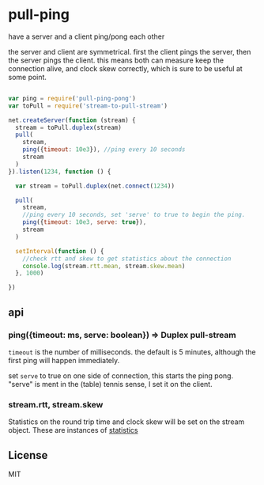 # pull-ping

have a server and a client ping/pong each other

the server and client are symmetrical.
first the client pings the server,
then the server pings the client.
this means both can measure keep the connection alive,
and clock skew correctly, which is sure to be useful at some point.

``` js

var ping = require('pull-ping-pong')
var toPull = require('stream-to-pull-stream')

net.createServer(function (stream) {
  stream = toPull.duplex(stream)
  pull(
    stream,
    ping({timeout: 10e3}), //ping every 10 seconds
    stream
  )
}).listen(1234, function () {

  var stream = toPull.duplex(net.connect(1234))

  pull(
    stream,
    //ping every 10 seconds, set 'serve' to true to begin the ping.
    ping({timeout: 10e3, serve: true}),
    stream
  )

  setInterval(function () {
    //check rtt and skew to get statistics about the connection
    console.log(stream.rtt.mean, stream.skew.mean)
  }, 1000)

})

```

## api

### ping({timeout: ms, serve: boolean}) => Duplex pull-stream

`timeout` is the number of milliseconds. the default is 5 minutes,
although the first ping will happen immediately.

set `serve` to true on one side of connection, this starts the ping pong.
"serve" is ment in the (table) tennis sense, I set it on the client.

### stream.rtt, stream.skew

Statistics on the round trip time and clock skew will be set on the
stream object. These are instances of [statistics](https://www.npmjs.com/package/statistics)

## License

MIT

